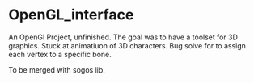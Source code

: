 # OpenGL_interface

An OpenGl Project, unfinished.
The goal was to have a toolset for 3D graphics. 
Stuck at animatiuon of 3D characters. 
Bug solve for to assign each vertex to a specific bone.

To be merged with sogos lib.
